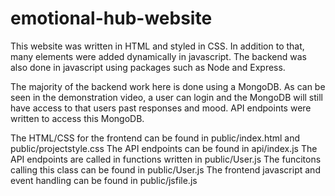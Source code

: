# emotional-hub-website
This website was written in HTML and styled in CSS. In addition to that, many elements were added dynamically in javascript. The backend was also done in javascript using packages such as Node and Express. 

The majority of the backend work here is done using a MongoDB. As can be seen in the demonstration video, a user can login and the MongoDB will still have access to that users past responses and mood. API endpoints were written to access this MongoDB. 


The HTML/CSS for the frontend can be found in public/index.html and public/projectstyle.css 
The API endpoints can be found in api/index.js
The API endpoints are called in functions written in public/User.js
The funcitons calling this class can be found in public/User.js 
The frontend javascript and event handling can be found in public/jsfile.js
